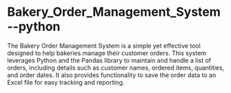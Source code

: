 # Bakery_Order_Management_System--python
The Bakery Order Management System is a simple yet effective tool designed to help bakeries manage their customer orders. This system leverages Python and the Pandas library to maintain and handle a list of orders, including details such as customer names, ordered items, quantities, and order dates. It also provides functionality to save the order data to an Excel file for easy tracking and reporting.

